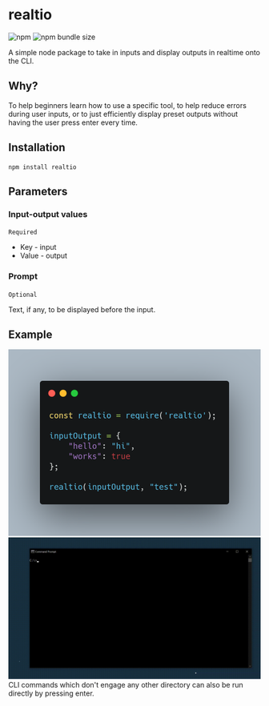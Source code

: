 # realtio

![npm](https://img.shields.io/npm/v/realtio)
![npm bundle size](https://img.shields.io/bundlephobia/min/realtio)

A simple node package to take in inputs and display outputs in realtime onto the CLI.

## Why?

To help beginners learn how to use a specific tool, to help reduce errors during user inputs, or to just efficiently display preset outputs without having the user press enter every time.

## Installation

```
npm install realtio
```

## Parameters

### Input-output values

`Required`

- Key - input
- Value - output

### Prompt

`Optional`

Text, if any, to be displayed before the input.

## Example

![Code snippet](https://raw.githubusercontent.com/mihiraggarwal/realtio-npm/master/assets/demo.png)
![Demo GIF](https://raw.githubusercontent.com/mihiraggarwal/realtio-npm/master/assets/demo.gif)
CLI commands which don't engage any other directory can also be run directly by pressing enter.
